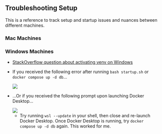 ## Troubleshooting Setup

This is a reference to track setup and startup issues and nuances between different machines. 

### **Mac Machines**


### **Windows Machines**

- [StackOverflow question about activating venv on Windows](https://stackoverflow.com/questions/8921188/issue-with-virtualenv-cannot-activate)

- If you received the following error after running `bash startup.sh` or `docker compose up -d db`...

  <image src="api/docs/images/windows_docker_daemon_not_found.png"/>

- ...Or if you received the following prompt upon launching Docker Desktop...

  <image src="api/docs/images/windows_kernel_update.png"/>
  
  - Try running `wsl --update` in your shell, then close and re-launch Docker Desktop. Once Docker Desktop is running, try `docker compose up -d db` again. This worked for me.

</details>

<br/>
